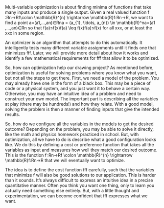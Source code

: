 Multi-variable optimization is about finding minima of functions that take many inputs and produce a single output. Given a real valued function f ⁣:Rn→Rf\colon \mathbb{R}^{n} \rightarrow \mathbb{R}f:Rn→R, we want to find a point a=(a1,…,an)∈Rna = (a_{1}, \ldots, a_{n}) \in \mathbb{R}^na=(a1​,…,an​)∈Rn so that f(a)≤f(x)f(a) \leq f(x)f(a)≤f(x) for all xxx, or at least the xxx in some region.

An optimizer is an algorithm that attempts to do this automatically. It intelligently tests many different variable assignments until it finds one that minimizes fff. Later, we will provide more detail about how it works and identify a few mathematical requirements for fff that allow it to be optimized.

So, how can optimization help our drawing project? As mentioned before, optimization is useful for solving problems where you know what you want, but not all the steps to get there. First, we need a model of the problem. You may already have one in the form of a black box. This may be a piece of code or a physical system, and you just want it to behave a certain way. Otherwise, you may have an intuitive idea of a problem and need to construct your own model. The important part is describing all the variables at play (there may be hundreds!) and how they relate. With a good model, solving the problem is then a manner of finding inputs that give the intended results.

So, how do we configure all the variables in the models to get the desired outcome? Depending on the problem, you may be able to solve it directly, like the math and physics homework practiced in school. But, with optimization, all we have to do is describe what a good configuration looks like. We do this by defining a cost or preference function that takes all the variables as input and measures how well they match our desired outcome. This is the function f ⁣:Rn→Rf \colon \mathbb{R}^{n} \rightarrow \mathbb{R}f:Rn→R that we will eventually want to optimize.

The idea is to define the cost function fff carefully, such that the variables that minimize f will also be good solutions to our application. This is harder than it sounds. It’s always difficult to express an intuitive idea in a precise quantitative manner. Often you think you want one thing, only to learn you actually need something else entirely. But, with a little thought and experimentation, we can become confident that fff expresses what we want.
